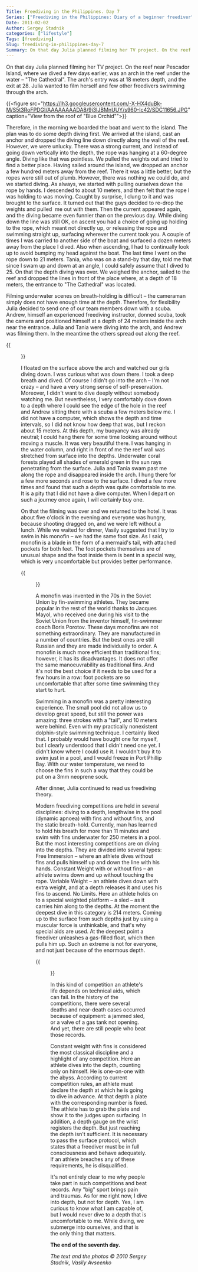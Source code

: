 ```yaml
---
Title: Freediving in the Philippines. Day 7
Series: ["Freediving in the Philippines: Diary of a beginner freediver"]
Date: 2011-02-02
Author: Sergey Stadnik
categories: ["lifestyle"]
Tags: [freediving]
Slug: freediving-in-philippines-day-7
Summary: On that day Julia planned filming her TV project. On the reef near Pescador Island, where we dived a few days earlier, was an arch in the reef under the water – "The Cathedral". The arch's entry was at 18 meters depth, and the exit at 28. Julia wanted to film herself and few other freedivers swimming through the arch.
---
```


On that day Julia planned filming her TV project. On the reef near
Pescador Island, where we dived a few days earlier, was an arch in the
reef under the water – "The Cathedral". The arch's entry was at 18
meters depth, and the exit at 28. Julia wanted to film herself and few
other freedivers swimming through the arch.

{{<figure src="https://lh3.googleusercontent.com/-X-HX4duBk-M/S5t3RoFPDGI/AAAAAAAADA8/9j3IJBMnUUY/s960-Ic42/SDC11656.JPG" caption="View from the roof of \"Blue Orchid\"">}}

Therefore, in the morning we boarded the boat and went to the island.
The plan was to do some depth diving first. We arrived at the island,
cast an anchor and dropped the diving line down directly along the
wall of the reef. However, we were unlucky. There was a strong current, and
instead of going down vertically into the depth, the rope was hanging
at a 60-degree angle. Diving like that was pointless. We pulled the
weights out and tried to find a better place. Having sailed around the
island, we dropped an anchor a few hundred meters away from the reef.
There it was a little better, but the ropes were still out of plumb.
However, there was nothing we could do, and we started diving. As
always, we started with pulling ourselves down the rope by hands. I
descended to about 10 meters, and then felt that the rope I was
holding to was moving. Caught by surprise, I clung to it and was brought to
the surface. It turned out that the guys decided to re-drop the weights
and pulled  me out with them. Then the current appeared again, and the
diving became even funnier than on the previous day. While diving down
the line was still OK, on ascent you had a choice of going up holding
to the rope, which meant not directly up, or releasing the rope and
swimming straight up, surfacing wherever the current took you. A
couple of times I was carried to another side of the boat and surfaced a
dozen meters away from the place I dived. Also when ascending, I had to
continually look up to avoid bumping my head against the boat. The
last time I went on the rope down to 21 meters. Tania, who was on a
stand-by that day, told me that since I swam up and down at an angle, I could
safely assume that I dived to 25. On that the depth diving was over.
We weighed the anchor, sailed to the reef and dropped the lines in front
of the place where, at a depth of 18 meters, the entrance to "The
Cathedral" was located.

Filming underwater scenes on breath-holding is difficult – the
cameraman simply does not have enough time at the depth. Therefore,
for flexibility Julia decided to send one of our team members down with a
scuba. Andrew, himself an experienced freediving instructor, donned
scuba, took the camera and positioned himself at a depth of 24 meters
inside the arch near the entrance. Julia and Tania were diving into
the arch, and Andrew was filming them. In the meantime the others spread
out along the reef.

{{<figure src="https://lh3.googleusercontent.com/-ajXMbtQu5QU/S5t4gR0a3AI/AAAAAAAADA8/lhs-dW9xgtE/s960-Ic42/SANY0080.JPG" caption="Fishermen near Pescador Island">}}

I floated on the surface above the arch and watched our girls diving
down. I was curious what was down there. I took a deep breath and
dived. Of course I didn't go into the arch – I'm not crazy – and have
a very strong sense of self-preservation. Moreover, I didn't want to
dive deeply without somebody watching me. But nevertheless, I very
comfortably dove down to a depth where I could see the edge of the
hole in the reef and Andrew sitting there with a scuba a few meters below
me. I did not have a computer, which shows the depth and time
intervals, so I did not know how deep that was, but I reckon about 15
meters. At this depth, my buoyancy was already neutral; I could hang
there for some time looking around without moving a muscle. It was
very beautiful there. I was hanging in the water column, and right in front
of me the reef wall was stretched from surface into the depths.
Underwater coral forests played all shades of emerald green in the sun
rays penetrating from the surface. Julia and Tania swam past me along
the rope and disappeared inside the arch. I hung there for a few more
seconds and rose to the surface. I dived a few more times and found
that such a depth was quite comfortable to me. It is a pity that I did
not have a dive computer. When I depart on such a journey once again,
I will certainly buy one.

On that the filming was over and we returned to the hotel. It was about
five o'clock in the evening and everyone was hungry, because shooting
dragged on, and we were left without a lunch. While we waited for
dinner, Vasily suggested that I try to swim in his monofin – we had
the same foot size. As I said, monofin is a blade in the form of a
mermaid's tail, with attached pockets for both feet. The foot pockets
themselves are of unusual shape and the foot inside them is bent in a
special way, which is very uncomfortable but provides better
performance.

{{<figure src="https://lh3.googleusercontent.com/-Gbu12ei4rXw/S5t35-hZMVI/AAAAAAAADA8/zB-b2Kl2XEs/s960-Ic42/PICT0038.JPG" caption="Cameraman">}}

A monofin was invented in the 70s in the Soviet Union by
fin-swimming athletes. They became popular in the rest of the world
thanks to Jacques Mayol, who received one during his visit to the
Soviet Union from the inventor himself, fin-swimmer coach Boris
Porotov. These days monofins are not something extraordinary. They are
manufactured in a number of countries. But the best ones are still
Russian and they are made individually to order. A monofin is much more
efficient than traditional fins; however, it has its disadvantages. It
does not offer the same manoeuvrability as traditional fins. And it's
not the best choice if it needs to be used for a few hours in a row:
foot pockets are so uncomfortable that after some time swimming they
start to hurt.

Swimming in a monofin was a pretty interesting experience. The small
pool did not allow us to develop great speed, but still the power was
amazing: three strokes with a "tail", and 10 meters were behind. Even
with my practically nonexistent dolphin-style swimming technique. I
certainly liked that. I probably would have bought one for myself, but
I clearly understood that I didn't need one yet. I didn't know where I
could use it. I wouldn't buy it to swim just in a pool, and I would
freeze in Port Phillip Bay. With our water temperature, we need to
choose the fins in such a way that they could be put on a 3mm neoprene
sock.

After dinner, Julia continued to read us freediving theory.

Modern freediving competitions are held in several disciplines: diving
to a depth, lengthwise in the pool (dynamic apnoea) with fins and
without fins, and the static breath-hold. Currently, man has learned
to hold his breath for more than 11 minutes and swim with fins underwater
for 250 meters in a pool. But the most interesting competitions are on
diving into the depths. They are divided into several types:
Free Immersion – where an athlete dives without fins and pulls himself
up and down the line with his hands.
Constant Weight with or without fins – an athlete swims down and up without touching the rope.
Variable Weight – an athlete dives down with extra weight, and at a
depth releases it and uses his fins to ascend.
No Limits. Here an athlete holds on to a special weighted platform – a
sled – as it carries him along to the depths. At the moment the
deepest
dive in this category is 214 meters. Coming up to the surface from
such
depths just by using a muscular force is unthinkable, and that's why
special aids are used. At the deepest point a freediver unleashes a
gas-filled float, which then pulls him up. Such an extreme is not for
everyone, and not just because of the enormous depth.

{{<figure src="https://lh3.googleusercontent.com/-WHX6BjxVdn0/S5t3qmc7Q2I/AAAAAAAADA8/H28sSfZMFbg/s960-Ic42/SANY0005.JPG" caption="Club Serena's pool">}}

In this kind of competition an athlete's life depends on technical aids, which can
fail. In the history of the competitions, there were several deaths
and near-death cases occurred because of equipment: a jammed sled, or a
valve of a gas tank not opening. And yet, there are still people who
beat those records.

Constant weight with fins is considered the most classical discipline
and a highlight of any competition. Here an athlete dives into the
depth, counting only on himself. He is one-on-one with the abyss.
According to current competition rules, an athlete must declare the
depth at which he is going to dive in advance. At that depth a plate
with the corresponding number is fixed. The athlete has to grab the
plate and show it to the judges upon surfacing. In addition, a depth
gauge on the wrist registers the depth. But just reaching the depth
isn't sufficient. It is necessary to pass the surface protocol, which
states that a freediver must be in full consciousness and behave
adequately. If an athlete breaches any of these requirements, he is
disqualified.

It's not entirely clear to me why people take part in such competitions
and beat records. Any "big" sport brings pain and traumas. As for me
right now, I dive into depth, but not for depth. Yes, I am curious to
know what I am capable of, but I would never dive to a depth that is
uncomfortable to me. While diving, we submerge into ourselves, and
that is the only thing that matters.

__The end of the seventh day.__

_The text and the photos © 2010 Sergey Stadnik, Vasily Avseenko_